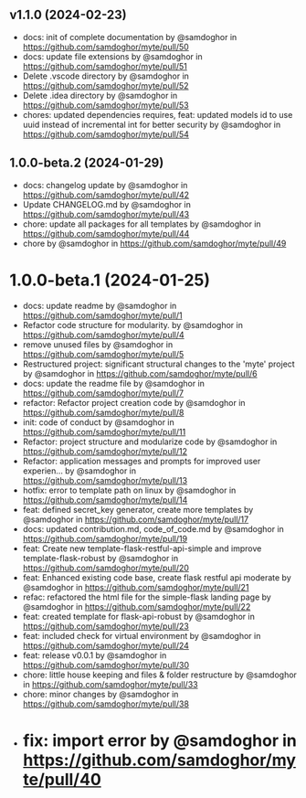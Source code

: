## v1.1.0 (2024-02-23)

* docs: init of complete documentation by @samdoghor in https://github.com/samdoghor/myte/pull/50
* docs: update file extensions by @samdoghor in https://github.com/samdoghor/myte/pull/51
* Delete .vscode directory by @samdoghor in https://github.com/samdoghor/myte/pull/52
* Delete .idea directory by @samdoghor in https://github.com/samdoghor/myte/pull/53
* chores: updated dependencies requires, feat: updated models id to use uuid instead of incremental int for better security by @samdoghor in https://github.com/samdoghor/myte/pull/54

## 1.0.0-beta.2 (2024-01-29)

* docs: changelog update by @samdoghor in https://github.com/samdoghor/myte/pull/42
* Update CHANGELOG.md by @samdoghor in https://github.com/samdoghor/myte/pull/43
* chore: update all packages for all templates by @samdoghor in https://github.com/samdoghor/myte/pull/44
* chore by @samdoghor in https://github.com/samdoghor/myte/pull/49

# 1.0.0-beta.1 (2024-01-25)

* docs: update readme by @samdoghor in https://github.com/samdoghor/myte/pull/1
* Refactor code structure for modularity. by @samdoghor in https://github.com/samdoghor/myte/pull/4
* remove unused files by @samdoghor in https://github.com/samdoghor/myte/pull/5
* Restructured project: significant structural changes to the 'myte' project by @samdoghor in https://github.com/samdoghor/myte/pull/6
* docs: update the readme file by @samdoghor in https://github.com/samdoghor/myte/pull/7
* refactor: Refactor project creation code by @samdoghor in https://github.com/samdoghor/myte/pull/8
* init: code of conduct by @samdoghor in https://github.com/samdoghor/myte/pull/11
* Refactor: project structure and modularize code by @samdoghor in https://github.com/samdoghor/myte/pull/12
* Refactor: application messages and prompts for improved user experien… by @samdoghor in https://github.com/samdoghor/myte/pull/13
* hotfix: error to template path on linux by @samdoghor in https://github.com/samdoghor/myte/pull/14
* feat: defined secret_key generator, create more templates by @samdoghor in https://github.com/samdoghor/myte/pull/17
* docs: updated contribution.md, code_of_code.md by @samdoghor in https://github.com/samdoghor/myte/pull/19
* feat: Create new template-flask-restful-api-simple and improve template-flask-robust by @samdoghor in https://github.com/samdoghor/myte/pull/20
* feat: Enhanced existing code base, create flask restful api moderate by @samdoghor in https://github.com/samdoghor/myte/pull/21
* refac: refactored the html file for the simple-flask landing page by @samdoghor in https://github.com/samdoghor/myte/pull/22
* feat: created template for flask-api-robust by @samdoghor in https://github.com/samdoghor/myte/pull/23
* feat: included check for virtual environment by @samdoghor in https://github.com/samdoghor/myte/pull/24
* feat: release v0.0.1 by @samdoghor in https://github.com/samdoghor/myte/pull/30
* chore: little house keeping and files & folder restructure by @samdoghor in https://github.com/samdoghor/myte/pull/33
* chore: minor changes by @samdoghor in https://github.com/samdoghor/myte/pull/38
* # fix: import error by @samdoghor in https://github.com/samdoghor/myte/pull/40

